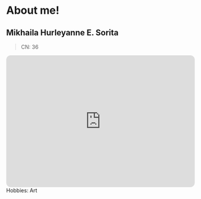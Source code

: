 # About me!

## Mikhaila Hurleyanne E. **Sorita**
> CN: 36
<iframe style="border-radius:12px" src="https://open.spotify.com/embed/playlist/3iQ9baz7Sxk4TXMscRKKt0?utm_source=generator" width="100%" height="352" frameBorder="0" allowfullscreen="" allow="autoplay; clipboard-write; encrypted-media; fullscreen; picture-in-picture" loading="lazy"></iframe>
Hobbies:
Art
